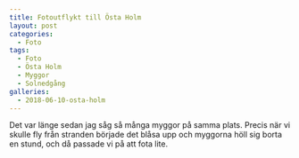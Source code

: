 ```yaml
---
title: Fotoutflykt till Östa Holm
layout: post
categories:
  - Foto
tags:
  - Foto
  - Östa Holm
  - Myggor
  - Solnedgång
galleries:
  - 2018-06-10-osta-holm
---
```


Det var länge sedan jag såg så många myggor på samma plats. Precis när vi skulle fly från stranden började det blåsa upp och myggorna höll sig borta en stund, och då passade vi på att fota lite.
